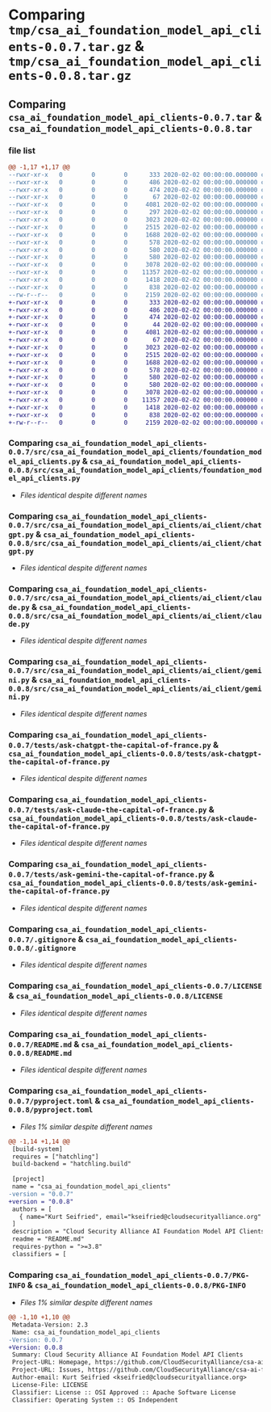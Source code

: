 # Comparing `tmp/csa_ai_foundation_model_api_clients-0.0.7.tar.gz` & `tmp/csa_ai_foundation_model_api_clients-0.0.8.tar.gz`

## Comparing `csa_ai_foundation_model_api_clients-0.0.7.tar` & `csa_ai_foundation_model_api_clients-0.0.8.tar`

### file list

```diff
@@ -1,17 +1,17 @@
--rwxr-xr-x   0        0        0      333 2020-02-02 00:00:00.000000 csa_ai_foundation_model_api_clients-0.0.7/manual-package-update.md
--rwxr-xr-x   0        0        0      486 2020-02-02 00:00:00.000000 csa_ai_foundation_model_api_clients-0.0.7/setup-venv.sh
--rwxr-xr-x   0        0        0      474 2020-02-02 00:00:00.000000 csa_ai_foundation_model_api_clients-0.0.7/.github/workflows/release.yml
--rwxr-xr-x   0        0        0       67 2020-02-02 00:00:00.000000 csa_ai_foundation_model_api_clients-0.0.7/src/csa_ai_foundation_model_api_clients/__init__.py
--rwxr-xr-x   0        0        0     4081 2020-02-02 00:00:00.000000 csa_ai_foundation_model_api_clients-0.0.7/src/csa_ai_foundation_model_api_clients/foundation_model_api_clients.py
--rwxr-xr-x   0        0        0      297 2020-02-02 00:00:00.000000 csa_ai_foundation_model_api_clients-0.0.7/src/csa_ai_foundation_model_api_clients/ai_client/__init__.py
--rwxr-xr-x   0        0        0     3023 2020-02-02 00:00:00.000000 csa_ai_foundation_model_api_clients-0.0.7/src/csa_ai_foundation_model_api_clients/ai_client/chatgpt.py
--rwxr-xr-x   0        0        0     2515 2020-02-02 00:00:00.000000 csa_ai_foundation_model_api_clients-0.0.7/src/csa_ai_foundation_model_api_clients/ai_client/claude.py
--rwxr-xr-x   0        0        0     1688 2020-02-02 00:00:00.000000 csa_ai_foundation_model_api_clients-0.0.7/src/csa_ai_foundation_model_api_clients/ai_client/gemini.py
--rwxr-xr-x   0        0        0      578 2020-02-02 00:00:00.000000 csa_ai_foundation_model_api_clients-0.0.7/tests/ask-chatgpt-the-capital-of-france.py
--rwxr-xr-x   0        0        0      580 2020-02-02 00:00:00.000000 csa_ai_foundation_model_api_clients-0.0.7/tests/ask-claude-the-capital-of-france.py
--rwxr-xr-x   0        0        0      580 2020-02-02 00:00:00.000000 csa_ai_foundation_model_api_clients-0.0.7/tests/ask-gemini-the-capital-of-france.py
--rwxr-xr-x   0        0        0     3078 2020-02-02 00:00:00.000000 csa_ai_foundation_model_api_clients-0.0.7/.gitignore
--rwxr-xr-x   0        0        0    11357 2020-02-02 00:00:00.000000 csa_ai_foundation_model_api_clients-0.0.7/LICENSE
--rwxr-xr-x   0        0        0     1418 2020-02-02 00:00:00.000000 csa_ai_foundation_model_api_clients-0.0.7/README.md
--rwxr-xr-x   0        0        0      838 2020-02-02 00:00:00.000000 csa_ai_foundation_model_api_clients-0.0.7/pyproject.toml
--rw-r--r--   0        0        0     2159 2020-02-02 00:00:00.000000 csa_ai_foundation_model_api_clients-0.0.7/PKG-INFO
+-rwxr-xr-x   0        0        0      333 2020-02-02 00:00:00.000000 csa_ai_foundation_model_api_clients-0.0.8/manual-package-update.md
+-rwxr-xr-x   0        0        0      486 2020-02-02 00:00:00.000000 csa_ai_foundation_model_api_clients-0.0.8/setup-venv.sh
+-rwxr-xr-x   0        0        0      474 2020-02-02 00:00:00.000000 csa_ai_foundation_model_api_clients-0.0.8/.github/workflows/release.yml
+-rwxr-xr-x   0        0        0       44 2020-02-02 00:00:00.000000 csa_ai_foundation_model_api_clients-0.0.8/src/csa_ai_foundation_model_api_clients/__init__.py
+-rwxr-xr-x   0        0        0     4081 2020-02-02 00:00:00.000000 csa_ai_foundation_model_api_clients-0.0.8/src/csa_ai_foundation_model_api_clients/foundation_model_api_clients.py
+-rwxr-xr-x   0        0        0       67 2020-02-02 00:00:00.000000 csa_ai_foundation_model_api_clients-0.0.8/src/csa_ai_foundation_model_api_clients/ai_client/__init__.py
+-rwxr-xr-x   0        0        0     3023 2020-02-02 00:00:00.000000 csa_ai_foundation_model_api_clients-0.0.8/src/csa_ai_foundation_model_api_clients/ai_client/chatgpt.py
+-rwxr-xr-x   0        0        0     2515 2020-02-02 00:00:00.000000 csa_ai_foundation_model_api_clients-0.0.8/src/csa_ai_foundation_model_api_clients/ai_client/claude.py
+-rwxr-xr-x   0        0        0     1688 2020-02-02 00:00:00.000000 csa_ai_foundation_model_api_clients-0.0.8/src/csa_ai_foundation_model_api_clients/ai_client/gemini.py
+-rwxr-xr-x   0        0        0      578 2020-02-02 00:00:00.000000 csa_ai_foundation_model_api_clients-0.0.8/tests/ask-chatgpt-the-capital-of-france.py
+-rwxr-xr-x   0        0        0      580 2020-02-02 00:00:00.000000 csa_ai_foundation_model_api_clients-0.0.8/tests/ask-claude-the-capital-of-france.py
+-rwxr-xr-x   0        0        0      580 2020-02-02 00:00:00.000000 csa_ai_foundation_model_api_clients-0.0.8/tests/ask-gemini-the-capital-of-france.py
+-rwxr-xr-x   0        0        0     3078 2020-02-02 00:00:00.000000 csa_ai_foundation_model_api_clients-0.0.8/.gitignore
+-rwxr-xr-x   0        0        0    11357 2020-02-02 00:00:00.000000 csa_ai_foundation_model_api_clients-0.0.8/LICENSE
+-rwxr-xr-x   0        0        0     1418 2020-02-02 00:00:00.000000 csa_ai_foundation_model_api_clients-0.0.8/README.md
+-rwxr-xr-x   0        0        0      838 2020-02-02 00:00:00.000000 csa_ai_foundation_model_api_clients-0.0.8/pyproject.toml
+-rw-r--r--   0        0        0     2159 2020-02-02 00:00:00.000000 csa_ai_foundation_model_api_clients-0.0.8/PKG-INFO
```

### Comparing `csa_ai_foundation_model_api_clients-0.0.7/src/csa_ai_foundation_model_api_clients/foundation_model_api_clients.py` & `csa_ai_foundation_model_api_clients-0.0.8/src/csa_ai_foundation_model_api_clients/foundation_model_api_clients.py`

 * *Files identical despite different names*

### Comparing `csa_ai_foundation_model_api_clients-0.0.7/src/csa_ai_foundation_model_api_clients/ai_client/chatgpt.py` & `csa_ai_foundation_model_api_clients-0.0.8/src/csa_ai_foundation_model_api_clients/ai_client/chatgpt.py`

 * *Files identical despite different names*

### Comparing `csa_ai_foundation_model_api_clients-0.0.7/src/csa_ai_foundation_model_api_clients/ai_client/claude.py` & `csa_ai_foundation_model_api_clients-0.0.8/src/csa_ai_foundation_model_api_clients/ai_client/claude.py`

 * *Files identical despite different names*

### Comparing `csa_ai_foundation_model_api_clients-0.0.7/src/csa_ai_foundation_model_api_clients/ai_client/gemini.py` & `csa_ai_foundation_model_api_clients-0.0.8/src/csa_ai_foundation_model_api_clients/ai_client/gemini.py`

 * *Files identical despite different names*

### Comparing `csa_ai_foundation_model_api_clients-0.0.7/tests/ask-chatgpt-the-capital-of-france.py` & `csa_ai_foundation_model_api_clients-0.0.8/tests/ask-chatgpt-the-capital-of-france.py`

 * *Files identical despite different names*

### Comparing `csa_ai_foundation_model_api_clients-0.0.7/tests/ask-claude-the-capital-of-france.py` & `csa_ai_foundation_model_api_clients-0.0.8/tests/ask-claude-the-capital-of-france.py`

 * *Files identical despite different names*

### Comparing `csa_ai_foundation_model_api_clients-0.0.7/tests/ask-gemini-the-capital-of-france.py` & `csa_ai_foundation_model_api_clients-0.0.8/tests/ask-gemini-the-capital-of-france.py`

 * *Files identical despite different names*

### Comparing `csa_ai_foundation_model_api_clients-0.0.7/.gitignore` & `csa_ai_foundation_model_api_clients-0.0.8/.gitignore`

 * *Files identical despite different names*

### Comparing `csa_ai_foundation_model_api_clients-0.0.7/LICENSE` & `csa_ai_foundation_model_api_clients-0.0.8/LICENSE`

 * *Files identical despite different names*

### Comparing `csa_ai_foundation_model_api_clients-0.0.7/README.md` & `csa_ai_foundation_model_api_clients-0.0.8/README.md`

 * *Files identical despite different names*

### Comparing `csa_ai_foundation_model_api_clients-0.0.7/pyproject.toml` & `csa_ai_foundation_model_api_clients-0.0.8/pyproject.toml`

 * *Files 1% similar despite different names*

```diff
@@ -1,14 +1,14 @@
 [build-system]
 requires = ["hatchling"]
 build-backend = "hatchling.build"
 
 [project]
 name = "csa_ai_foundation_model_api_clients"
-version = "0.0.7"
+version = "0.0.8"
 authors = [
   { name="Kurt Seifried", email="kseifried@cloudsecurityalliance.org" },
 ]
 description = "Cloud Security Alliance AI Foundation Model API Clients"
 readme = "README.md"
 requires-python = ">=3.8"
 classifiers = [
```

### Comparing `csa_ai_foundation_model_api_clients-0.0.7/PKG-INFO` & `csa_ai_foundation_model_api_clients-0.0.8/PKG-INFO`

 * *Files 1% similar despite different names*

```diff
@@ -1,10 +1,10 @@
 Metadata-Version: 2.3
 Name: csa_ai_foundation_model_api_clients
-Version: 0.0.7
+Version: 0.0.8
 Summary: Cloud Security Alliance AI Foundation Model API Clients
 Project-URL: Homepage, https://github.com/CloudSecurityAlliance/csa-ai-foundation-model-api-clients
 Project-URL: Issues, https://github.com/CloudSecurityAlliance/csa-ai-foundation-model-api-clients/issues
 Author-email: Kurt Seifried <kseifried@cloudsecurityalliance.org>
 License-File: LICENSE
 Classifier: License :: OSI Approved :: Apache Software License
 Classifier: Operating System :: OS Independent
```

